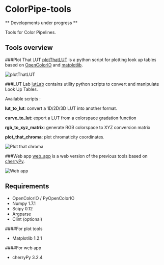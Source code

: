ColorPipe-tools
===============

** Developments under progress **

Tools for Color Pipelines.

Tools overview
---------------

###Plot That LUT
[plotThatLUT](https://github.com/mikrosimage/ColorPipe-tools/tree/master/plotThatLut) is a python script for plotting look up tables based on [OpenColorIO](http://opencolorio.org/) and [matplotlib](http://matplotlib.org/).

![plotThatLUT](https://dl.dropboxusercontent.com/u/2979643/plotThatLUT.png "plotThatLUT")

###LUT Lab
[lutLab](https://github.com/mikrosimage/ColorPipe-tools/tree/master/lutLab) contains utility python scripts to convert and manipulate Look Up Tables.

Available scripts :   

**lut_to_lut**: convert a 1D/2D/3D LUT into another format.   

**curve_to_lut**: export a LUT from a colorspace gradation function

**rgb_to_xyz_matrix**: generate RGB colorspace to XYZ conversion matrix     

**plot_that_chroma**: plot chromaticity coordinates.

![Plot that chroma](https://dl.dropboxusercontent.com/u/2979643/plot_that_chroma.jpg "Plot that chroma")

###Web app
[web_app](https://github.com/mikrosimage/ColorPipe-tools/tree/master/web_app) is a web version of the previous tools based on [cherryPy](http://www.cherrypy.org/).

![Web app](https://dl.dropboxusercontent.com/u/2979643/PlotThatLUT_webapp2.png "Web app")

Requirements
-------------------

+ OpenColorIO / PyOpenColorIO
+ Numpy 1.7.1 
+ Scipy 0.12
+ Argparse
+ Clint (optional)

####For plot tools
+ Matplotlib 1.2.1

####For web app
+ cherryPy 3.2.4
